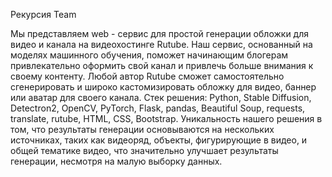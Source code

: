 Рекурсия Team

Мы представляем web - сервис для простой генерации обложки для видео и канала на видеохостинге Rutube. Наш сервис, основанный на моделях машинного обучения, поможет начинающим блогерам привлекательно оформить свой канал и привлечь больше внимания к своему контенту. Любой автор Rutube сможет самостоятельно сгенерировать и широко кастомизировать обложку для видео, баннер или аватар для своего канала.
Стек решения: Python, Stable Diffusion, Detectron2, OpenCV, PyTorch, Flask, pandas, Beautiful Soup, requests, translate, rutube, HTML, CSS, Bootstrap.
Уникальность нашего решения в том, что результаты генерации основываются на нескольких источниках, таких как видеоряд, объекты, фигурирующие в видео, и общей тематике видео, что значительно улучшает результаты генерации, несмотря на малую выборку данных.
